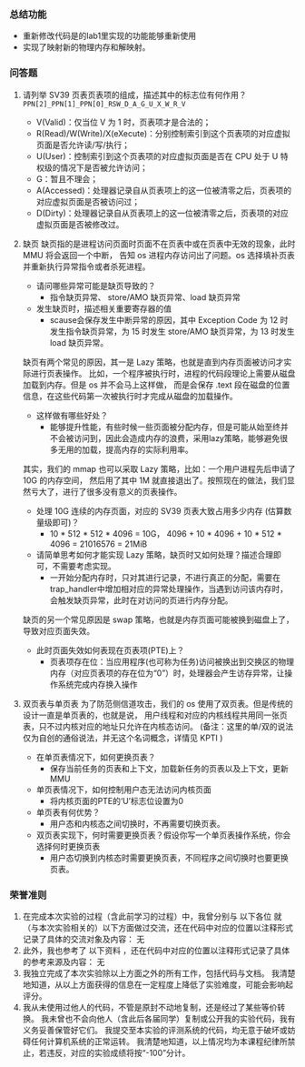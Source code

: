 ### 总结功能
- 重新修改代码是的lab1里实现的功能能够重新使用
- 实现了映射新的物理内存和解映射。



### 问答题

1. 请列举 SV39 页表页表项的组成，描述其中的标志位有何作用？
    `PPN[2]_PPN[1]_PPN[0]_RSW_D_A_G_U_X_W_R_V`
    - V(Valid)：仅当位 V 为 1 时，页表项才是合法的；
    - R(Read)/W(Write)/X(eXecute)：分别控制索引到这个页表项的对应虚拟页面是否允许读/写/执行；
    - U(User)：控制索引到这个页表项的对应虚拟页面是否在 CPU 处于 U 特权级的情况下是否被允许访问；
    - G：暂且不理会；
    - A(Accessed)：处理器记录自从页表项上的这一位被清零之后，页表项的对应虚拟页面是否被访问过；
    - D(Dirty)：处理器记录自从页表项上的这一位被清零之后，页表项的对应虚拟页面是否被修改过。

2. 缺页
    缺页指的是进程访问页面时页面不在页表中或在页表中无效的现象，此时 MMU 将会返回一个中断， 告知 os 进程内存访问出了问题。os 选择填补页表并重新执行异常指令或者杀死进程。
    - 请问哪些异常可能是缺页导致的？
        - 指令缺页异常、 store/AMO 缺页异常、load 缺页异常
    - 发生缺页时，描述相关重要寄存器的值
        - scause会保存发生中断异常的原因，其中 Exception Code 为 12 时发生指令缺页异常，为 15 时发生 store/AMO 缺页异常，为 13 时发生 load 缺页异常。

    缺页有两个常见的原因，其一是 Lazy 策略，也就是直到内存页面被访问才实际进行页表操作。 比如，一个程序被执行时，进程的代码段理论上需要从磁盘加载到内存。但是 os 并不会马上这样做， 而是会保存 .text 段在磁盘的位置信息，在这些代码第一次被执行时才完成从磁盘的加载操作。
    - 这样做有哪些好处？
        - 能够提升性能，有些时候一些页面被分配内存，但是可能从始至终并不会被访问到，因此会造成内存的浪费，采用lazy策略，能够避免很多无用的加载，提高内存的实际利用率。

    其实，我们的 mmap 也可以采取 Lazy 策略，比如：一个用户进程先后申请了 10G 的内存空间， 然后用了其中 1M 就直接退出了。按照现在的做法，我们显然亏大了，进行了很多没有意义的页表操作。
    - 处理 10G 连续的内存页面，对应的 SV39 页表大致占用多少内存 (估算数量级即可)？
        - 10 * 512 * 512 * 4096 = 10G， 4096 + 10 \* 4096 + 10 \* 512 \* 4096 = 21016576 = 21MiB 
    - 请简单思考如何才能实现 Lazy 策略，缺页时又如何处理？描述合理即可，不需要考虑实现。
        - 一开始分配内存时，只对其进行记录，不进行真正的分配，需要在trap_handler中增加相对应的异常处理操作，当遇到访问该内存时，会触发缺页异常，此时在对访问的页进行内存分配。
    
    缺页的另一个常见原因是 swap 策略，也就是内存页面可能被换到磁盘上了，导致对应页面失效。
    - 此时页面失效如何表现在页表项(PTE)上？
        - 页表项存在位：当应用程序(也可称为任务)访问被换出到交换区的物理内存（对应页表项的存在位为“0”）时，处理器会产生访存异常，让操作系统完成内存换入操作

3. 双页表与单页表
    为了防范侧信道攻击，我们的 os 使用了双页表。但是传统的设计一直是单页表的，也就是说， 用户线程和对应的内核线程共用同一张页表，只不过内核对应的地址只允许在内核态访问。 (备注：这里的单/双的说法仅为自创的通俗说法，并无这个名词概念，详情见 KPTI )
    - 在单页表情况下，如何更换页表？
        - 保存当前任务的页表和上下文，加载新任务的页表以及上下文，更新MMU
    - 单页表情况下，如何控制用户态无法访问内核页面
        - 将内核页面的PTE的‘U’标志位设置为0
    - 单页表有何优势？
        - 用户态和内核态之间切换时，不再需要切换页表。
    - 双页表实现下，何时需要更换页表？假设你写一个单页表操作系统，你会选择何时更换页表
        - 用户态切换到内核态时需要更换页表，不同程序之间切换时也要更换页表。

### 荣誉准则
1. 在完成本次实验的过程（含此前学习的过程）中，我曾分别与 以下各位 就（与本次实验相关的）以下方面做过交流，还在代码中对应的位置以注释形式记录了具体的交流对象及内容：
    无
2. 此外，我也参考了 以下资料 ，还在代码中对应的位置以注释形式记录了具体的参考来源及内容：
    无
3. 我独立完成了本次实验除以上方面之外的所有工作，包括代码与文档。 我清楚地知道，从以上方面获得的信息在一定程度上降低了实验难度，可能会影响起评分。
4. 我从未使用过他人的代码，不管是原封不动地复制，还是经过了某些等价转换。 我未曾也不会向他人（含此后各届同学）复制或公开我的实验代码，我有义务妥善保管好它们。 我提交至本实验的评测系统的代码，均无意于破坏或妨碍任何计算机系统的正常运转。 我清楚地知道，以上情况均为本课程纪律所禁止，若违反，对应的实验成绩将按“-100”分计。